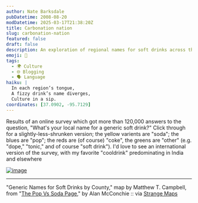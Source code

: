 ```yaml
---
author: Nate Barksdale
pubDatetime: 2008-08-20
modDatetime: 2025-03-17T21:38:20Z
title: Carbonation nation
slug: carbonation-nation
featured: false
draft: false
description: An exploration of regional names for soft drinks across the U.S., a fascinating look at linguistic diversity.
emoji: 🥤
tags:
  - 🌍 Culture
  - 🌐 Blogging
  - 🗣️ Language
haiku: |
  In each region’s tongue,  
  A fizzy drink’s name diverges,  
  Culture in a sip.
coordinates: [37.0902, -95.7129]
---
```


Results of an online survey which got more than 120,000 answers to the question, "What's your local name for a generic soft drink?" Click through for a slightly-less-shrunken version; the yellow varients are "soda"; the blues are "pop"; the reds are (of course) "coke", the greens are "other" (e.g. "dope," "tonic," and of course "soft drink"). I'd love to see an international version of the survey, with my favorite "cooldrink" predominating in India and elsewhere

[![image](http://culture-making.com/media/total-county.jpg)](http://strangemaps.wordpress.com/2008/08/18/308-the-pop-vs-soda-map/)

---

"Generic Names for Soft Drinks by County," map by Matthew T. Campbell, from "[The Pop Vs Soda Page](http://web.archive.org/web/20200601202929/http://popvssoda.com:2998/)," by Alan McConchie :: via [Strange Maps](http://strangemaps.wordpress.com/2008/08/18/308-the-pop-vs-soda-map/)
